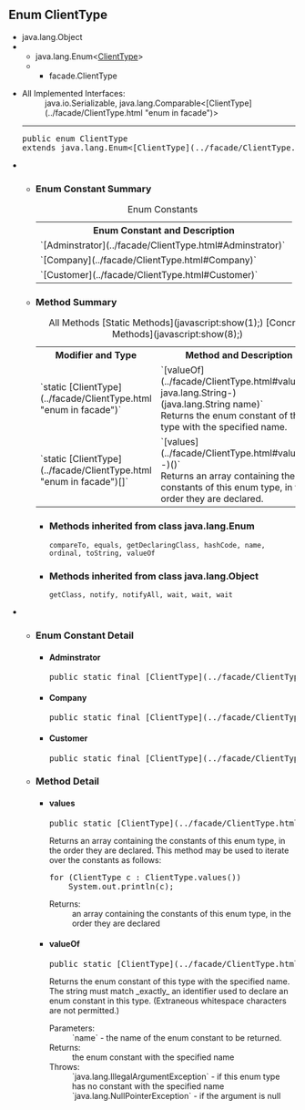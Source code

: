 ## Enum ClientType

</div>

<div class="contentContainer">

*   java.lang.Object
*   *   java.lang.Enum<[ClientType](../facade/ClientType.html "enum in facade")>
    *   *   facade.ClientType

<div class="description">

*   <dl>

    <dt>All Implemented Interfaces:</dt>

    <dd>java.io.Serializable, java.lang.Comparable<[ClientType](../facade/ClientType.html "enum in facade")></dd>

    </dl>

    * * *

    <pre>public enum <span class="typeNameLabel">ClientType</span>
    extends java.lang.Enum<[ClientType](../facade/ClientType.html "enum in facade")></pre>

</div>

<div class="summary">

*   *   <a name="enum.constant.summary"></a>

        ### Enum Constant Summary

        <table class="memberSummary" border="0" cellpadding="3" cellspacing="0" summary="Enum Constant Summary table, listing enum constants, and an explanation"><caption><span>Enum Constants</span><span class="tabEnd"> </span></caption>

        <tbody>

        <tr>

        <th class="colOne" scope="col">Enum Constant and Description</th>

        </tr>

        <tr class="altColor">

        <td class="colOne">`<span class="memberNameLink">[Adminstrator](../facade/ClientType.html#Adminstrator)</span>` </td>

        </tr>

        <tr class="rowColor">

        <td class="colOne">`<span class="memberNameLink">[Company](../facade/ClientType.html#Company)</span>` </td>

        </tr>

        <tr class="altColor">

        <td class="colOne">`<span class="memberNameLink">[Customer](../facade/ClientType.html#Customer)</span>` </td>

        </tr>

        </tbody>

        </table>

    *   <a name="method.summary"></a>

        ### Method Summary

        <table class="memberSummary" border="0" cellpadding="3" cellspacing="0" summary="Method Summary table, listing methods, and an explanation"><caption><span id="t0" class="activeTableTab"><span>All Methods</span><span class="tabEnd"> </span></span><span id="t1" class="tableTab"><span>[Static Methods](javascript:show(1);)</span><span class="tabEnd"> </span></span><span id="t4" class="tableTab"><span>[Concrete Methods](javascript:show(8);)</span><span class="tabEnd"> </span></span></caption>

        <tbody>

        <tr>

        <th class="colFirst" scope="col">Modifier and Type</th>

        <th class="colLast" scope="col">Method and Description</th>

        </tr>

        <tr id="i0" class="altColor">

        <td class="colFirst">`static [ClientType](../facade/ClientType.html "enum in facade")`</td>

        <td class="colLast">`<span class="memberNameLink">[valueOf](../facade/ClientType.html#valueOf-java.lang.String-)</span>(java.lang.String name)`

        <div class="block">Returns the enum constant of this type with the specified name.</div>

        </td>

        </tr>

        <tr id="i1" class="rowColor">

        <td class="colFirst">`static [ClientType](../facade/ClientType.html "enum in facade")[]`</td>

        <td class="colLast">`<span class="memberNameLink">[values](../facade/ClientType.html#values--)</span>()`

        <div class="block">Returns an array containing the constants of this enum type, in the order they are declared.</div>

        </td>

        </tr>

        </tbody>

        </table>

        *   <a name="methods.inherited.from.class.java.lang.Enum"></a>

            ### Methods inherited from class java.lang.Enum

            `compareTo, equals, getDeclaringClass, hashCode, name, ordinal, toString, valueOf`
        *   <a name="methods.inherited.from.class.java.lang.Object"></a>

            ### Methods inherited from class java.lang.Object

            `getClass, notify, notifyAll, wait, wait, wait`

</div>

<div class="details">

*   *   <a name="enum.constant.detail"></a>

        ### Enum Constant Detail

        <a name="Adminstrator"></a>
        *   #### Adminstrator

            <pre>public static final [ClientType](../facade/ClientType.html "enum in facade") Adminstrator</pre>

            <a name="Company"></a>
        *   #### Company

            <pre>public static final [ClientType](../facade/ClientType.html "enum in facade") Company</pre>

            <a name="Customer"></a>
        *   #### Customer

            <pre>public static final [ClientType](../facade/ClientType.html "enum in facade") Customer</pre>

    *   <a name="method.detail"></a>

        ### Method Detail

        <a name="values--"></a>
        *   #### values

            <pre>public static [ClientType](../facade/ClientType.html "enum in facade")[] values()</pre>

            <div class="block">Returns an array containing the constants of this enum type, in the order they are declared. This method may be used to iterate over the constants as follows:

            <pre>for (ClientType c : ClientType.values())
                System.out.println(c);
            </pre>

            </div>

            <dl>

            <dt><span class="returnLabel">Returns:</span></dt>

            <dd>an array containing the constants of this enum type, in the order they are declared</dd>

            </dl>

            <a name="valueOf-java.lang.String-"></a>
        *   #### valueOf

            <pre>public static [ClientType](../facade/ClientType.html "enum in facade") valueOf(java.lang.String name)</pre>

            <div class="block">Returns the enum constant of this type with the specified name. The string must match _exactly_ an identifier used to declare an enum constant in this type. (Extraneous whitespace characters are not permitted.)</div>

            <dl>

            <dt><span class="paramLabel">Parameters:</span></dt>

            <dd>`name` - the name of the enum constant to be returned.</dd>

            <dt><span class="returnLabel">Returns:</span></dt>

            <dd>the enum constant with the specified name</dd>

            <dt><span class="throwsLabel">Throws:</span></dt>

            <dd>`java.lang.IllegalArgumentException` - if this enum type has no constant with the specified name</dd>

            <dd>`java.lang.NullPointerException` - if the argument is null</dd>

            </dl>
